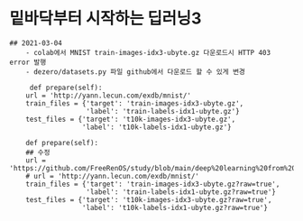# 밑바닥부터 시작하는 딥러닝3
	## 2021-03-04
		- colab에서 MNIST train-images-idx3-ubyte.gz 다운로드시 HTTP 403 error 발행
		- dezero/datasets.py 파일 github에서 다운로드 할 수 있게 변경
		
		 def prepare(self):
        url = 'http://yann.lecun.com/exdb/mnist/'
        train_files = {'target': 'train-images-idx3-ubyte.gz',
                       'label': 'train-labels-idx1-ubyte.gz'}
        test_files = {'target': 't10k-images-idx3-ubyte.gz',
                      'label': 't10k-labels-idx1-ubyte.gz'}
		
		def prepare(self):
        ## 수정
        url = 'https://github.com/FreeRenOS/study/blob/main/deep%20learning%20from%20scratch%203/'
        # url = 'http://yann.lecun.com/exdb/mnist/'
        train_files = {'target': 'train-images-idx3-ubyte.gz?raw=true',
                       'label': 'train-labels-idx1-ubyte.gz?raw=true'}
        test_files = {'target': 't10k-images-idx3-ubyte.gz?raw=true',
                      'label': 't10k-labels-idx1-ubyte.gz?raw=true'}